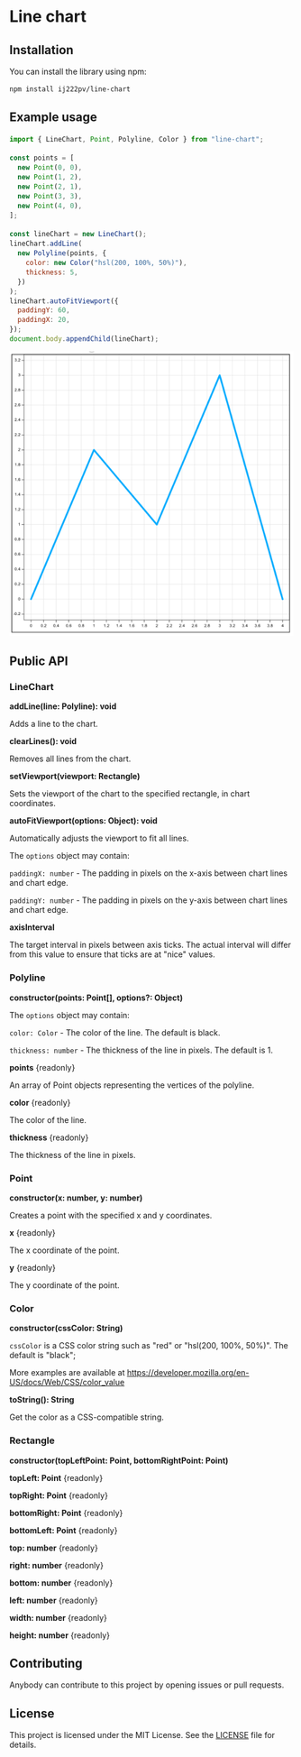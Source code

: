# Line chart

## Installation

You can install the library using npm:

```bash
npm install ij222pv/line-chart
```

## Example usage

```javascript
import { LineChart, Point, Polyline, Color } from "line-chart";

const points = [
  new Point(0, 0),
  new Point(1, 2),
  new Point(2, 1),
  new Point(3, 3),
  new Point(4, 0),
];

const lineChart = new LineChart();
lineChart.addLine(
  new Polyline(points, {
    color: new Color("hsl(200, 100%, 50%)"),
    thickness: 5,
  })
);
lineChart.autoFitViewport({
  paddingY: 60,
  paddingX: 20,
});
document.body.appendChild(lineChart);
```

![Example chart](.readme/example-chart.png)

## Public API
### **LineChart**
**addLine(line: Polyline): void**

Adds a line to the chart.

**clearLines(): void**

Removes all lines from the chart.

**setViewport(viewport: Rectangle)**

Sets the viewport of the chart to the specified rectangle, in chart coordinates.

**autoFitViewport(options: Object): void**

Automatically adjusts the viewport to fit all lines.

The `options` object may contain:

`paddingX: number` - The padding in pixels on the x-axis between chart lines and chart edge.

`paddingY: number` - The padding in pixels on the y-axis between chart lines and chart edge.

**axisInterval**

The target interval in pixels between axis ticks. The actual interval will differ from this value to ensure that ticks are at "nice" values.

### **Polyline**
**constructor(points: Point[], options?: Object)**

The `options` object may contain:

`color: Color` - The color of the line. The default is black.

`thickness: number` - The thickness of the line in pixels. The default is 1.

**points** {readonly}

An array of Point objects representing the vertices of the polyline.

**color** {readonly}

The color of the line.

**thickness** {readonly}

The thickness of the line in pixels.

### **Point**
**constructor(x: number, y: number)**

Creates a point with the specified x and y coordinates.

**x** {readonly}

The x coordinate of the point.

**y** {readonly}

The y coordinate of the point.

### **Color**
**constructor(cssColor: String)**

`cssColor` is a CSS color string such as "red" or "hsl(200, 100%, 50%)". The default is "black";

More examples are available at https://developer.mozilla.org/en-US/docs/Web/CSS/color_value

**toString(): String**

Get the color as a CSS-compatible string.

### **Rectangle**
**constructor(topLeftPoint: Point, bottomRightPoint: Point)**

**topLeft: Point** {readonly}

**topRight: Point** {readonly}

**bottomRight: Point** {readonly}

**bottomLeft: Point** {readonly}

**top: number** {readonly}

**right: number** {readonly}

**bottom: number** {readonly}

**left: number** {readonly}

**width: number** {readonly}

**height: number** {readonly}

## Contributing

Anybody can contribute to this project by opening issues or pull requests.

## License

This project is licensed under the MIT License. See the [LICENSE](LICENSE) file for details.